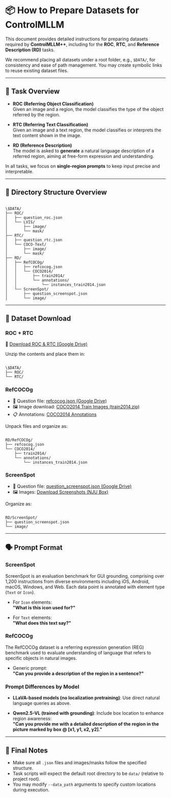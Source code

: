 
# 📦 How to Prepare Datasets for ControlMLLM

This document provides detailed instructions for preparing datasets required by **ControlMLLM++**, including for the **ROC**, **RTC**, and **Reference Description (RD)** tasks.

We recommend placing all datasets under a root folder, e.g., `$DATA/`, for consistency and ease of path management. You may create symbolic links to reuse existing dataset files.

---

## 🧠 Task Overview

- **ROC (Referring Object Classification)**  
  Given an image and a region, the model classifies the type of the object referred by the region.

- **RTC (Referring Text Classification)**  
  Given an image and a text region, the model classifies or interprets the text content shown in the image.

- **RD (Reference Description)**  
  The model is asked to **generate** a natural language description of a referred region, aiming at free-form expression and understanding.

In all tasks, we focus on **single-region prompts** to keep input precise and interpretable.

---

## 📁 Directory Structure Overview

```

\$DATA/
├── ROC/
│   ├── question_roc.json
│   └── LVIS/
│       ├── image/
│       └── mask/
├── RTC/
│   ├── question_rtc.json
│   └── COCO-Text/
│       ├── image/
│       └── mask/
├── RD/
│   ├── RefCOCOg/
│   │   ├── refcocog.json
│   │   └── COCO2014/
│   │       ├── train2014/
│   │       └── annotations/
│   │           └── instances_train2014.json
│   └── ScreenSpot/
│       ├── question_screenspot.json
│       └── image/

```

---

## 🔽 Dataset Download

### ROC + RTC  
📎 [Download ROC & RTC (Google Drive)](https://drive.google.com/drive/folders/1k45OVgWmt3Y04hPJe7rSWXGVZq98YLS4?usp=sharing)

Unzip the contents and place them in:
```

\$DATA/
├── ROC/
└── RTC/

```

### RefCOCOg

- 📄 Question file: [refcocog.json (Google Drive)](https://drive.google.com/file/d/17TGBVoFTm8a-FKqZ-shFFN_1RiDvm18k/view?usp=sharing)
- 🖼 Image download: [COCO2014 Train Images (train2014.zip)](http://images.cocodataset.org/zips/train2014.zip)
- 📋 Annotations: [COCO2014 Annotations](http://images.cocodataset.org/annotations/annotations_trainval2014.zip)

Unpack files and organize as:
```

RD/RefCOCOg/
├── refcocog.json
└── COCO2014/
    ├── train2014/
    └── annotations/
        └── instances_train2014.json

```

### ScreenSpot

- 📄 Question file: [question_screenspot.json (Google Drive)](https://drive.google.com/file/d/11T_ONq05C77GNdFYo2XAt6gSwaam9ux3/view?usp=sharing)
- 🖼 Images: [Download Screenshots (NJU Box)](https://box.nju.edu.cn/d/5b8892c1901c4dbeb715/)

Organize as:
```

RD/ScreenSpot/
├── question_screenspot.json
└── image/

```

---

## 🗣 Prompt Format

### **ScreenSpot**
ScreenSpot is an evaluation benchmark for GUI grounding, comprising over 1,200 instructions from diverse environments including iOS, Android, macOS, Windows, and Web. Each data point is annotated with element type (`Text` or `Icon`).

- For `Icon` elements:  
  **"What is this icon used for?"**

- For `Text` elements:  
  **"What does this text say?"**

### **RefCOCOg**
The RefCOCOg dataset is a referring expression generation (REG) benchmark used to evaluate understanding of language that refers to specific objects in natural images.

- Generic prompt:  
  **"Can you provide a description of the region in a sentence?"**

### Prompt Differences by Model

- **LLaVA-based models (no localization pretraining)**:
  Use direct natural language queries as above.

- **Qwen2.5-VL (trained with grounding)**:
  Include box location to enhance region awareness:  
  **"Can you provide me with a detailed description of the region in the picture marked by box @ [x1, y1, x2, y2]."**

---

## 📝 Final Notes

- Make sure all `.json` files and images/masks follow the specified structure.
- Task scripts will expect the default root directory to be `data/` (relative to project root).
- You may modify `--data_path` arguments to specify custom locations during execution.
